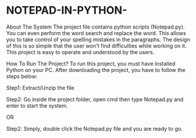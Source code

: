 # NOTEPAD-IN-PYTHON-

About The System
The project file contains python scripts (Notepad.py). You can even perform the word search and replace the word. This allows you to take control of your spelling mistakes in the paragraphs. The design of this is so simple that the user won’t find difficulties while working on it. This project is easy to operate and understood by the users.




How To Run The Project?
To run this project, you must have installed Python on your PC. After downloading the project, you have to follow the steps below:

Step1: Extract/Unzip the file

Step2: Go inside the project folder, open cmd then type Notepad.py and enter to start the system.

OR

Step2: Simply, double click the Notepad.py file and you are ready to go.
